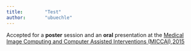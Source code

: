```yaml
---
title:        "Test"
author:       "ubuechle"
---
```

Accepted for a <b>poster</b> session and an <b>oral</b> presentation at the <a href="https://www.miccai2015.org/">Medical Image Computing and Computer Assisted Interventions (MICCAI),2015</a>
